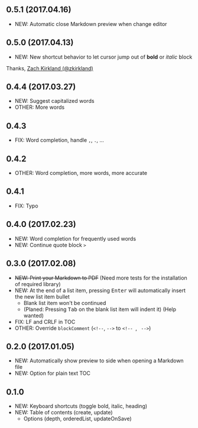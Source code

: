 ## 0.5.1 (2017.04.16)

- NEW: Automatic close Markdown preview when change editor

## 0.5.0 (2017.04.13)

- NEW: New shortcut behavior to let cursor jump out of **bold** or *italic* block

Thanks, [Zach Kirkland (@zkirkland)](https://github.com/zkirkland)

## 0.4.4 (2017.03.27)

- NEW: Suggest capitalized words
- OTHER: More words

## 0.4.3

- FIX: Word completion, handle `,`, `.`, ...

## 0.4.2

- OTHER: Word completion, more words, more accurate

## 0.4.1

- FIX: Typo

## 0.4.0 (2017.02.23)

- NEW: Word completion for frequently used words
- NEW: Continue quote block `>`

## 0.3.0 (2017.02.08)

- ~~NEW: Print your Markdown to PDF~~ (Need more tests for the installation of required library)
- NEW: At the end of a list item, pressing <kbd>Enter</kbd> will automatically insert the new list item bullet
  - Blank list item won't be continued
  - (Planed: Pressing <kbd>Tab</kbd> on the blank list item will indent it) (Help wanted)
- FIX: LF and CRLF in TOC
- OTHER: Override `blockComment` (`<!--`, `-->` to <code>&lt;!--&nbsp;</code>, <code>&nbsp;--&gt;</code>)

## 0.2.0 (2017.01.05)

- NEW: Automatically show preview to side when opening a Markdown file
- NEW: Option for plain text TOC

## 0.1.0

- NEW: Keyboard shortcuts (toggle bold, italic, heading)
- NEW: Table of contents (create, update)
  - Options (depth, orderedList, updateOnSave)
